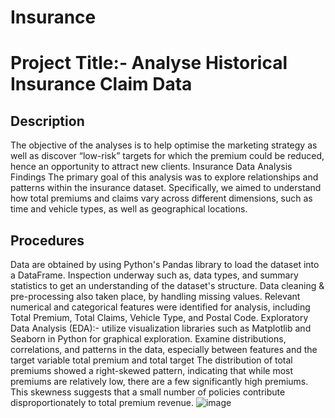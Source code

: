 # Insurance
# Project Title:- Analyse Historical Insurance Claim Data

## Description
The objective of the analyses is to help optimise the marketing strategy as well as discover
“low-risk” targets for which the premium could be reduced, hence an opportunity to attract new clients.
Insurance Data Analysis Findings
The primary goal of this analysis was to explore relationships and patterns within the insurance dataset. 
Specifically, we aimed to understand how total premiums and claims vary across different dimensions, 
such as time and vehicle types, as well as geographical locations.

## Procedures
Data are obtained by using Python's Pandas library to load the dataset into a DataFrame. Inspection underway such as, 
data types, and summary statistics to get an understanding of the dataset's structure. Data cleaning & pre-processing 
also taken place, by handling missing values. Relevant numerical and categorical features were identified for analysis, 
including Total Premium, Total Claims, Vehicle Type, and Postal Code.
Exploratory Data Analysis (EDA):- utilize visualization libraries such as Matplotlib and Seaborn in Python for graphical 
exploration. Examine distributions, correlations, and patterns in the data, especially between features and the target variable total premium and total target
The  distribution  of  total  premiums  showed  a  right-skewed  pattern, indicating that while most premiums are relatively low, there are a few significantly high premiums.
This skewness suggests that a small number of policies contribute disproportionately to total premium revenue.
![image](https://github.com/user-attachments/assets/4c344d1e-9cae-40c3-b2a8-e5b1091638c1)

